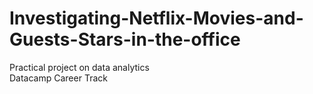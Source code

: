 # Investigating-Netflix-Movies-and-Guests-Stars-in-the-office
Practical project on data analytics
<br>
Datacamp Career Track
<br>
